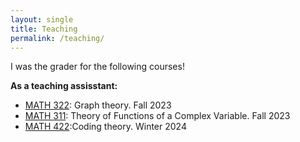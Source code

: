 ```yaml
---
layout: single
title: Teaching
permalink: /teaching/
---
```

I was the grader for the following courses!

**As a teaching assisstant:**
* [MATH 322](https://apps.ualberta.ca/catalogue/course/math/322): Graph theory. Fall 2023
* [MATH 311](https://apps.ualberta.ca/catalogue/course/math/311): Theory of Functions of a Complex Variable. Fall 2023
* [MATH 422](https://apps.ualberta.ca/catalogue/course/math/422):Coding theory. Winter 2024

